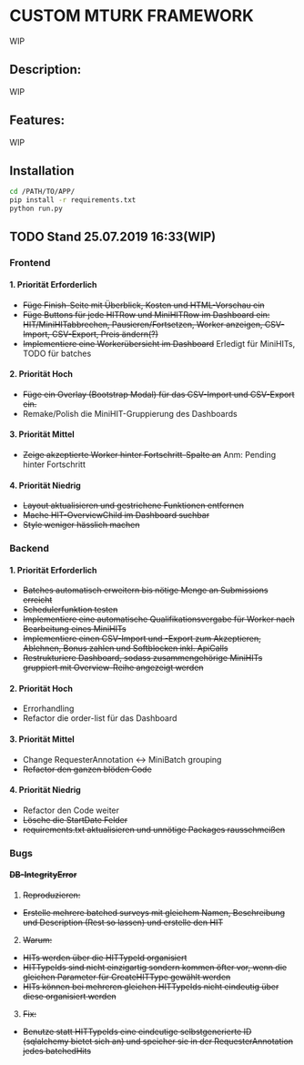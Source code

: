 # CUSTOM MTURK FRAMEWORK

WIP

## Description:

WIP

## Features:

WIP

## Installation

```bash
cd /PATH/TO/APP/
pip install -r requirements.txt
python run.py
```

## TODO Stand 25.07.2019 16:33(WIP)

### Frontend
 #### 1. Priorität Erforderlich 
  * ~~Füge Finish-Seite mit Überblick, Kosten und HTML-Vorschau ein~~
  * ~~Füge Buttons für jede HITRow und MiniHITRow im Dashboard ein: HIT/MiniHITabbrechen, Pausieren/Fortsetzen, Worker anzeigen, CSV-Import, CSV-Export, Preis ändern(?)~~
  * ~~Implementiere eine Workerübersicht im Dashboard~~ Erledigt für MiniHITs, TODO für batches
 #### 2. Priorität Hoch 
  * ~~Füge ein Overlay (Bootstrap Modal) für das CSV-Import und CSV-Export ein.~~
  * Remake/Polish die MiniHIT-Gruppierung des Dashboards
 #### 3. Priorität Mittel
  * ~~Zeige akzeptierte Worker hinter Fortschritt-Spalte an~~ Anm: Pending hinter Fortschritt
 #### 4. Priorität Niedrig 
  * ~~Layout aktualisieren und gestrichene Funktionen entfernen~~
  * ~~Mache HIT-OverviewChild im Dashboard suchbar~~
  * ~~Style weniger hässlich machen~~
 

### Backend
 #### 1. Priorität Erforderlich 
  * ~~Batches automatisch erweitern bis nötige Menge an Submissions erreicht~~
  * ~~Schedulerfunktion testen~~
  * ~~Implementiere eine automatische Qualifikationsvergabe für Worker nach Bearbeitung eines MiniHITs~~
  * ~~Implementiere einen CSV-Import und -Export zum Akzeptieren, Ablehnen, Bonus zahlen und Softblocken inkl. ApiCalls~~
  * ~~Restrukturiere Dashboard, sodass zusammengehörige MiniHITs gruppiert mit Overview-Reihe angezeigt werden~~
 #### 2. Priorität Hoch
  * Errorhandling
  * Refactor die order-list für das Dashboard
 #### 3. Priorität Mittel
  * Change RequesterAnnotation <-> MiniBatch grouping
  * ~~Refactor den ganzen blöden Code~~
 #### 4. Priorität Niedrig
  * Refactor den Code weiter
  * ~~Lösche die StartDate Felder~~
  * ~~requirements.txt aktualisieren und unnötige Packages rausschmeißen~~

### Bugs
 #### ~~DB-IntegrityError~~
  1. ~~Reproduzieren:~~
   * ~~Erstelle mehrere batched surveys mit gleichem Namen, Beschreibung und Description (Rest so lassen) und erstelle den HIT~~
  2. ~~Warum:~~
   * ~~HITs werden über die HITTypeId organisiert~~
   * ~~HITTypeIds sind nicht einzigartig sondern kommen öfter vor, wenn die gleichen Parameter für CreateHITType gewählt werden~~
   * ~~HITs können bei mehreren gleichen HITTypeIds nicht eindeutig über diese organisiert werden~~
  3. ~~Fix:~~
   * ~~Benutze statt HITTypeIds eine eindeutige selbstgenerierte ID (sqlalchemy bietet sich an) und speicher sie in der RequesterAnnotation jedes batchedHits~~